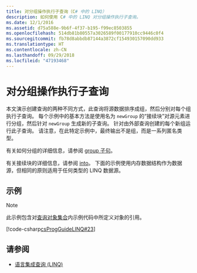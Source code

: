 ```yaml
---
title: 对分组操作执行子查询（C# 中的 LINQ）
description: 如何使用 C# 中的 LINQ 对分组操作执行子查询。
ms.date: 12/1/2016
ms.assetid: d75a588e-9b6f-4f37-b195-f99ec8503855
ms.openlocfilehash: 514db81b80557a3026589f00177910cc9446c0f4
ms.sourcegitcommit: fb78d8abbdb87144a3872cf154930157090dd933
ms.translationtype: HT
ms.contentlocale: zh-CN
ms.lasthandoff: 09/29/2018
ms.locfileid: "47193468"
---
```

# <a name="perform-a-subquery-on-a-grouping-operation"></a>对分组操作执行子查询

本文演示创建查询的两种不同方式，此查询将源数据排序成组，然后分别对每个组执行子查询。 每个示例中的基本方法是使用名为 `newGroup` 的“接续块”对源元素进行分组，然后针对 `newGroup` 生成新的子查询。 针对由外部查询创建的每个新组运行此子查询。 请注意，在此特定示例中，最终输出不是组，而是一系列匿名类型。  
  
有关如何分组的详细信息，请参阅 [group 子句](../language-reference/keywords/group-clause.md)。  
  
有关接续块的详细信息，请参阅 [into](../language-reference/keywords/into.md)。 下面的示例使用内存数据结构作为数据源，但相同的原则适用于任何类型的 LINQ 数据源。  
  
## <a name="example"></a>示例

> [!NOTE]
> 此示例包含对[查询对象集合](query-a-collection-of-objects.md)内示例代码中所定义对象的引用。

[!code-csharp[csProgGuideLINQ#23](~/samples/snippets/csharp/concepts/linq/how-to-perform-a-subquery-on-a-grouping-operation_1.cs)]  

## <a name="see-also"></a>请参阅

- [语言集成查询 (LINQ)](index.md)
